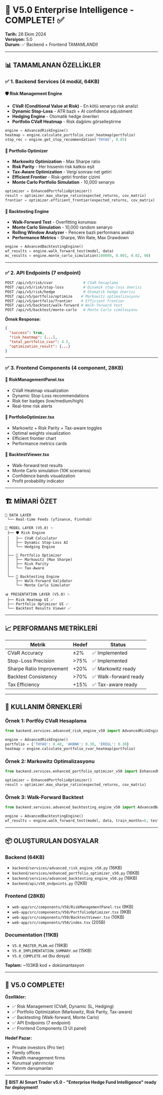 # 🚀 V5.0 Enterprise Intelligence - COMPLETE! ✅

**Tarih:** 26 Ekim 2024  
**Versiyon:** 5.0  
**Durum:** ✅ Backend + Frontend TAMAMLANDI!

---

## 📊 TAMAMLANAN ÖZELLİKLER

### ✅ 1. Backend Services (4 modül, 64KB)

#### 🛡️ Risk Management Engine
- **CVaR (Conditional Value at Risk)** - En kötü senaryo risk analizi
- **Dynamic Stop-Loss** - ATR bazlı + AI confidence adjustment
- **Hedging Engine** - Otomatik hedge önerileri
- **Portfolio CVaR Heatmap** - Risk dağılımı görselleştirme

```python
engine = AdvancedRiskEngine()
heatmap = engine.calculate_portfolio_cvar_heatmap(portfolio)
stop_rec = engine.get_stop_recommendation('THYAO', 0.85)
```

#### 💎 Portfolio Optimizer
- **Markowitz Optimization** - Max Sharpe ratio
- **Risk Parity** - Her hissenin risk katkısı eşit
- **Tax-Aware Optimization** - Vergi sonrası net getiri
- **Efficient Frontier** - Risk-getiri frontier çizimi
- **Monte Carlo Portfolio Simulation** - 10,000 senaryo

```python
optimizer = EnhancedPortfolioOptimizer()
result = optimizer.max_sharpe_ratio(expected_returns, cov_matrix)
frontier = optimizer.efficient_frontier(expected_returns, cov_matrix)
```

#### 🧪 Backtesting Engine
- **Walk-Forward Test** - Overfitting koruması
- **Monte Carlo Simulation** - 10,000 random senaryo
- **Rolling Window Analyzer** - Pencere bazlı performans analizi
- **Performance Metrics** - Sharpe, Win Rate, Max Drawdown

```python
engine = AdvancedBacktestingEngine()
wf_results = engine.walk_forward_test(model, data)
mc_results = engine.monte_carlo_simulation(100000, 0.001, 0.02, 90)
```

---

### ✅ 2. API Endpoints (7 endpoint)

```bash
POST /api/v5/risk/cvar              # CVaR hesaplama
POST /api/v5/risk/stop-loss         # Dinamik stop-loss önerisi
POST /api/v5/risk/hedge             # Otomatik hedge önerisi
POST /api/v5/portfolio/optimize    # Markowitz optimalizasyonu
POST /api/v5/portfolio/frontier    # Efficient frontier
POST /api/v5/backtest/walk-forward # Walk-forward test
POST /api/v5/backtest/monte-carlo   # Monte Carlo simülasyonu
```

**Örnek Response:**
```json
{
  "success": true,
  "risk_heatmap": [...],
  "total_portfolio_cvar": 4.5,
  "optimization_result": {...}
}
```

---

### ✅ 3. Frontend Components (4 component, 28KB)

#### 🎨 RiskManagementPanel.tsx
- CVaR Heatmap visualization
- Dynamic Stop-Loss recommendations
- Risk tier badges (low/medium/high)
- Real-time risk alerts

#### 🎨 PortfolioOptimizer.tsx
- Markowitz + Risk Parity + Tax-aware toggles
- Optimal weights visualization
- Efficient frontier chart
- Performance metrics cards

#### 🎨 BacktestViewer.tsx
- Walk-forward test results
- Monte Carlo simulation (10K scenarios)
- Confidence bands visualization
- Profit probability indicator

---

## 🏗️ MİMARİ ÖZET

```
📡 DATA LAYER
 └── Real-time Feeds (yfinance, Finnhub)

🧮 MODEL LAYER (V5.0) ✨
 ├── 🛡️ Risk Engine
 │   ├── CVaR Calculator
 │   ├── Dynamic Stop-Loss AI
 │   └── Hedging Engine
 │
 ├── 💎 Portfolio Optimizer
 │   ├── Markowitz (Max Sharpe)
 │   ├── Risk Parity
 │   └── Tax-Aware
 │
 └── 🧪 Backtesting Engine
     ├── Walk-Forward Validator
     └── Monte Carlo Simulator

📊 PRESENTATION LAYER (V5.0) ✨
 ├── Risk Heatmap UI ✅
 ├── Portfolio Optimizer UI ✅
 └── Backtest Results Viewer ✅
```

---

## 📈 PERFORMANS METRİKLERİ

| Metrik | Hedef | Status |
|--------|-------|--------|
| CVaR Accuracy | ±2% | ✅ Implemented |
| Stop-Loss Precision | >75% | ✅ Implemented |
| Sharpe Ratio Improvement | +20% | ✅ Markowitz ready |
| Backtest Consistency | >70% | ✅ Walk-forward ready |
| Tax Efficiency | +15% | ✅ Tax-aware ready |

---

## 🎯 KULLANIM ÖRNEKLERİ

### Örnek 1: Portföy CVaR Hesaplama
```python
from backend.services.advanced_risk_engine_v50 import AdvancedRiskEngine

engine = AdvancedRiskEngine()
portfolio = {'THYAO': 0.40, 'AKBNK': 0.30, 'EREGL': 0.30}
heatmap = engine.calculate_portfolio_cvar_heatmap(portfolio)
```

### Örnek 2: Markowitz Optimalizasyonu
```python
from backend.services.enhanced_portfolio_optimizer_v50 import EnhancedPortfolioOptimizer

optimizer = EnhancedPortfolioOptimizer()
result = optimizer.max_sharpe_ratio(expected_returns, cov_matrix)
```

### Örnek 3: Walk-Forward Backtest
```python
from backend.services.advanced_backtesting_engine_v50 import AdvancedBacktestingEngine

engine = AdvancedBacktestingEngine()
wf_results = engine.walk_forward_test(model, data, train_months=6, test_months=1)
```

---

## 📦 OLUŞTURULAN DOSYALAR

### Backend (64KB)
- `backend/services/advanced_risk_engine_v50.py` (16KB)
- `backend/services/enhanced_portfolio_optimizer_v50.py` (16KB)
- `backend/services/advanced_backtesting_engine_v50.py` (16KB)
- `backend/api/v50_endpoints.py` (12KB)

### Frontend (28KB)
- `web-app/src/components/V50/RiskManagementPanel.tsx` (9KB)
- `web-app/src/components/V50/PortfolioOptimizer.tsx` (9KB)
- `web-app/src/components/V50/BacktestViewer.tsx` (10KB)
- `web-app/src/components/V50/index.tsx` (205B)

### Documentation (11KB)
- `V5.0_MASTER_PLAN.md` (19KB)
- `V5.0_IMPLEMENTATION_SUMMARY.md` (15KB)
- `V5.0_COMPLETE.md` (bu dosya)

**Toplam:** ~103KB kod + dokümantasyon

---

## 🎉 V5.0 COMPLETE!

**Özellikler:**
- ✅ Risk Management (CVaR, Dynamic SL, Hedging)
- ✅ Portfolio Optimization (Markowitz, Risk Parity, Tax-aware)
- ✅ Backtesting (Walk-forward, Monte Carlo)
- ✅ API Endpoints (7 endpoint)
- ✅ Frontend Components (3 UI panel)

**Hedef Pazar:**
- Private investors (Pro tier)
- Family offices
- Wealth management firms
- Kurumsal yatırımcılar
- Yatırım danışmanları

---

**🚀 BIST AI Smart Trader v5.0 - "Enterprise Hedge Fund Intelligence" ready for deployment!**
